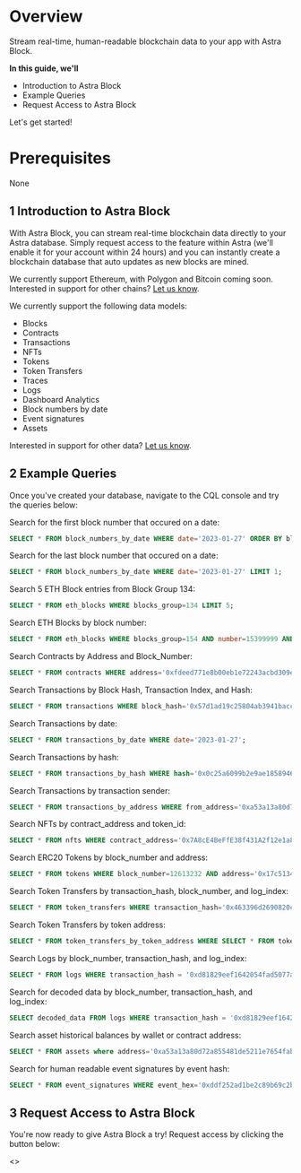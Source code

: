 # Overview
Stream real-time, human-readable blockchain data to your app with Astra Block.

**In this guide, we'll**
- Introduction to Astra Block
- Example Queries
- Request Access to Astra Block

Let's get started!

# Prerequisites
None

## 1 Introduction to Astra Block
With Astra Block, you can stream real-time blockchain data directly to your Astra database. Simply request access to the feature within Astra (we'll enable it for your account within 24 hours) and you can instantly create a blockchain database that auto updates as new blocks are mined.

We currently support Ethereum, with Polygon and Bitcoin coming soon. Interested in support for other chains? [Let us know](mailto:blockchain@datastax.com).

We currently support the following data models:
- Blocks
- Contracts
- Transactions
- NFTs
- Tokens
- Token Transfers
- Traces
- Logs
- Dashboard Analytics
- Block numbers by date
- Event signatures
- Assets

Interested in support for other data? [Let us know](mailto:blockchain@datastax.com).

## 2 Example Queries
Once you've created your database, navigate to the CQL console and try the queries below:

Search for the first block number that occured on a date:
```sql
SELECT * FROM block_numbers_by_date WHERE date='2023-01-27' ORDER BY block_number ASC LIMIT 1;
```

Search for the last block number that occured on a date:
```sql
SELECT * FROM block_numbers_by_date WHERE date='2023-01-27' LIMIT 1;
```

Search 5 ETH Block entries from Block Group 134:
```sql
SELECT * FROM eth_blocks WHERE blocks_group=134 LIMIT 5;
```

Search ETH Blocks by block number:
```sql
SELECT * FROM eth_blocks WHERE blocks_group=154 AND number=15399999 AND hash='0x25201aacfffd0ffd04e63e02ef82b2e15149f1c5b2430e338c32bb8520d107d9';
```

Search Contracts by Address and Block_Number:
```sql
SELECT * FROM contracts WHERE address='0xfdeed771e8b00eb1e72243acbd309ed83ad45f6e' AND block_number=9578734;
```

Search Transactions by Block Hash, Transaction Index, and Hash:
```sql
SELECT * FROM transactions WHERE block_hash='0x57d1ad19c25804ab3941baccaa588a4ea0e6cd44b965a6ec4204c60b9e7ce34f' AND transaction_index=4 AND hash='0x1ffc4aff0d7b32694bd3e430f2a6b02621c3f9662f70b0b88afe558358fa0ee4';
```

Search Transactions by date:
```sql
SELECT * FROM transactions_by_date WHERE date='2023-01-27';
```

Search Transactions by hash:
```sql
SELECT * FROM transactions_by_hash WHERE hash='0x0c25a6099b2e9ae1858946ba017e3f12d01c124157b3ec4635fd71410deb421a';
```

Search Transactions by transaction sender:
```sql
SELECT * FROM transactions_by_address WHERE from_address='0xa53a13a80d72a855481de5211e7654fabdfe3526';
```

Search NFTs by contract_address and token_id:
```sql
SELECT * FROM nfts WHERE contract_address='0x7A8cE4BeFfE38f431A2f12e1a8B7d7dAE62DF359' AND token_id='100';
```

Search ERC20 Tokens by block_number and address:
```sql
SELECT * FROM tokens WHERE block_number=12613232 AND address='0x17c5134461f501b4c00ac8082d2d5a3ff0ba2d3e';
```

Search Token Transfers by transaction_hash, block_number, and log_index:
```sql
SELECT * FROM token_transfers WHERE transaction_hash='0x463396d2690820c2895df4838445d0dc009aa7f61ca09ba09298377d4da041b2' AND block_number=4967992 AND log_index=123;
```

Search Token Transfers by token address:
```sql
SELECT * FROM token_transfers_by_token_address WHERE SELECT * FROM token_transfers_by_token_address WHERE token_address='0xa0b86991c6218b36c1d19d4a2e9eb0ce3606eb48';
```

Search Logs by block_number, transaction_hash, and log_index:
```sql
SELECT * FROM logs WHERE transaction_hash = '0xd81829eef1642054fad5077a3ca234654771187af5c6dc3b8bd6a9d2ddc7078a' and block_number = 15832763 and log_index = 44;
```

Search for decoded data by block_number, transaction_hash, and log_index:
```sql
SELECT decoded_data FROM logs WHERE transaction_hash = '0xd81829eef1642054fad5077a3ca234654771187af5c6dc3b8bd6a9d2ddc7078a' and block_number = 15832763 and log_index = 44;
```

Search asset historical balances by wallet or contract address:
```sql
SELECT * FROM assets where address='0xa53a13a80d72a855481de5211e7654fabdfe3526';
```

Search for human readable event signatures by event hash:
```sql
SELECT * FROM event_signatures WHERE event_hex='0xddf252ad1be2c89b69c2b068fc378daa952ba7f163c4a11628f55a4df523b3ef';
```

## 3 Request Access to Astra Block
You're now ready to give Astra Block a try! Request access by clicking the button below:

<<launchRequestAstraBlock>>
